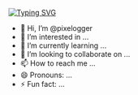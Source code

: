 [![Typing SVG](https://readme-typing-svg.demolab.com/?lines=First+line+of+text;Second+line+of+text)](https://git.io/typing-svg)
- 👋 Hi, I’m @pixelogger
- 👀 I’m interested in ...
- 🌱 I’m currently learning ...
- 💞️ I’m looking to collaborate on ...
- 📫 How to reach me ...
- 😄 Pronouns: ...
- ⚡ Fun fact: ...

<!---
pixelogger/pixelogger is a ✨ special ✨ repository because its `README.md` (this file) appears on your GitHub profile.
You can click the Preview link to take a look at your changes.
--->

